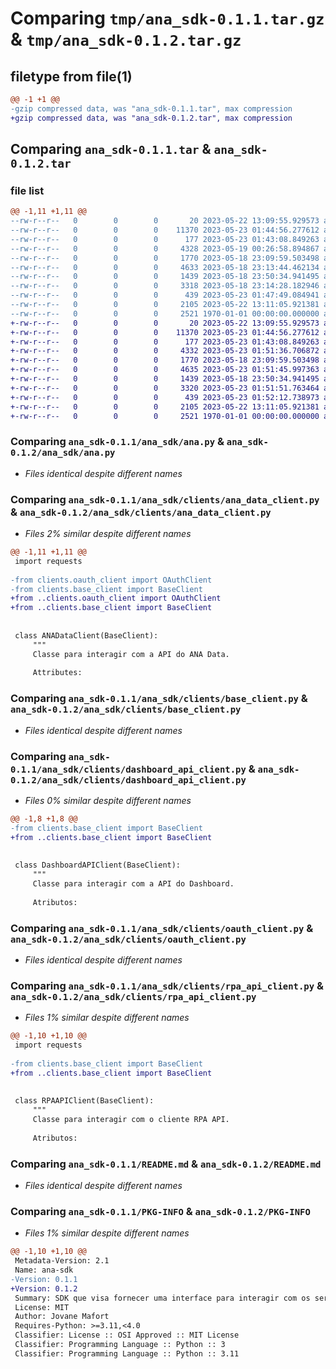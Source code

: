 # Comparing `tmp/ana_sdk-0.1.1.tar.gz` & `tmp/ana_sdk-0.1.2.tar.gz`

## filetype from file(1)

```diff
@@ -1 +1 @@
-gzip compressed data, was "ana_sdk-0.1.1.tar", max compression
+gzip compressed data, was "ana_sdk-0.1.2.tar", max compression
```

## Comparing `ana_sdk-0.1.1.tar` & `ana_sdk-0.1.2.tar`

### file list

```diff
@@ -1,11 +1,11 @@
--rw-r--r--   0        0        0       20 2023-05-22 13:09:55.929573 ana_sdk-0.1.1/ana_sdk/__init__.py
--rw-r--r--   0        0        0    11370 2023-05-23 01:44:56.277612 ana_sdk-0.1.1/ana_sdk/ana.py
--rw-r--r--   0        0        0      177 2023-05-23 01:43:08.849263 ana_sdk-0.1.1/ana_sdk/clients/__init__.py
--rw-r--r--   0        0        0     4328 2023-05-19 00:26:58.894867 ana_sdk-0.1.1/ana_sdk/clients/ana_data_client.py
--rw-r--r--   0        0        0     1770 2023-05-18 23:09:59.503498 ana_sdk-0.1.1/ana_sdk/clients/base_client.py
--rw-r--r--   0        0        0     4633 2023-05-18 23:13:44.462134 ana_sdk-0.1.1/ana_sdk/clients/dashboard_api_client.py
--rw-r--r--   0        0        0     1439 2023-05-18 23:50:34.941495 ana_sdk-0.1.1/ana_sdk/clients/oauth_client.py
--rw-r--r--   0        0        0     3318 2023-05-18 23:14:28.182946 ana_sdk-0.1.1/ana_sdk/clients/rpa_api_client.py
--rw-r--r--   0        0        0      439 2023-05-23 01:47:49.084941 ana_sdk-0.1.1/pyproject.toml
--rw-r--r--   0        0        0     2105 2023-05-22 13:11:05.921381 ana_sdk-0.1.1/README.md
--rw-r--r--   0        0        0     2521 1970-01-01 00:00:00.000000 ana_sdk-0.1.1/PKG-INFO
+-rw-r--r--   0        0        0       20 2023-05-22 13:09:55.929573 ana_sdk-0.1.2/ana_sdk/__init__.py
+-rw-r--r--   0        0        0    11370 2023-05-23 01:44:56.277612 ana_sdk-0.1.2/ana_sdk/ana.py
+-rw-r--r--   0        0        0      177 2023-05-23 01:43:08.849263 ana_sdk-0.1.2/ana_sdk/clients/__init__.py
+-rw-r--r--   0        0        0     4332 2023-05-23 01:51:36.706872 ana_sdk-0.1.2/ana_sdk/clients/ana_data_client.py
+-rw-r--r--   0        0        0     1770 2023-05-18 23:09:59.503498 ana_sdk-0.1.2/ana_sdk/clients/base_client.py
+-rw-r--r--   0        0        0     4635 2023-05-23 01:51:45.997363 ana_sdk-0.1.2/ana_sdk/clients/dashboard_api_client.py
+-rw-r--r--   0        0        0     1439 2023-05-18 23:50:34.941495 ana_sdk-0.1.2/ana_sdk/clients/oauth_client.py
+-rw-r--r--   0        0        0     3320 2023-05-23 01:51:51.763464 ana_sdk-0.1.2/ana_sdk/clients/rpa_api_client.py
+-rw-r--r--   0        0        0      439 2023-05-23 01:52:12.738973 ana_sdk-0.1.2/pyproject.toml
+-rw-r--r--   0        0        0     2105 2023-05-22 13:11:05.921381 ana_sdk-0.1.2/README.md
+-rw-r--r--   0        0        0     2521 1970-01-01 00:00:00.000000 ana_sdk-0.1.2/PKG-INFO
```

### Comparing `ana_sdk-0.1.1/ana_sdk/ana.py` & `ana_sdk-0.1.2/ana_sdk/ana.py`

 * *Files identical despite different names*

### Comparing `ana_sdk-0.1.1/ana_sdk/clients/ana_data_client.py` & `ana_sdk-0.1.2/ana_sdk/clients/ana_data_client.py`

 * *Files 2% similar despite different names*

```diff
@@ -1,11 +1,11 @@
 import requests
 
-from clients.oauth_client import OAuthClient
-from clients.base_client import BaseClient
+from ..clients.oauth_client import OAuthClient
+from ..clients.base_client import BaseClient
 
 
 class ANADataClient(BaseClient):
     """
     Classe para interagir com a API do ANA Data.
 
     Attributes:
```

### Comparing `ana_sdk-0.1.1/ana_sdk/clients/base_client.py` & `ana_sdk-0.1.2/ana_sdk/clients/base_client.py`

 * *Files identical despite different names*

### Comparing `ana_sdk-0.1.1/ana_sdk/clients/dashboard_api_client.py` & `ana_sdk-0.1.2/ana_sdk/clients/dashboard_api_client.py`

 * *Files 0% similar despite different names*

```diff
@@ -1,8 +1,8 @@
-from clients.base_client import BaseClient
+from ..clients.base_client import BaseClient
 
 
 class DashboardAPIClient(BaseClient):
     """
     Classe para interagir com a API do Dashboard.
 
     Atributos:
```

### Comparing `ana_sdk-0.1.1/ana_sdk/clients/oauth_client.py` & `ana_sdk-0.1.2/ana_sdk/clients/oauth_client.py`

 * *Files identical despite different names*

### Comparing `ana_sdk-0.1.1/ana_sdk/clients/rpa_api_client.py` & `ana_sdk-0.1.2/ana_sdk/clients/rpa_api_client.py`

 * *Files 1% similar despite different names*

```diff
@@ -1,10 +1,10 @@
 import requests
 
-from clients.base_client import BaseClient
+from ..clients.base_client import BaseClient
 
 
 class RPAAPIClient(BaseClient):
     """
     Classe para interagir com o cliente RPA API.
 
     Atributos:
```

### Comparing `ana_sdk-0.1.1/README.md` & `ana_sdk-0.1.2/README.md`

 * *Files identical despite different names*

### Comparing `ana_sdk-0.1.1/PKG-INFO` & `ana_sdk-0.1.2/PKG-INFO`

 * *Files 1% similar despite different names*

```diff
@@ -1,10 +1,10 @@
 Metadata-Version: 2.1
 Name: ana-sdk
-Version: 0.1.1
+Version: 0.1.2
 Summary: SDK que visa fornecer uma interface para interagir com os serviços ANA.
 License: MIT
 Author: Jovane Mafort
 Requires-Python: >=3.11,<4.0
 Classifier: License :: OSI Approved :: MIT License
 Classifier: Programming Language :: Python :: 3
 Classifier: Programming Language :: Python :: 3.11
```


